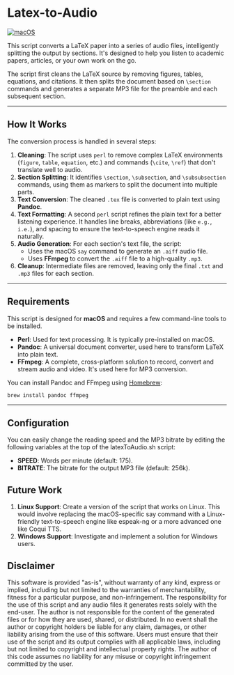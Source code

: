 # Latex-to-Audio

[![macOS](https://img.shields.io/badge/macOS-only-lightgrey.svg)](https://www.apple.com/macos)

This script converts a LaTeX paper into a series of audio files, intelligently splitting the output by sections. 
It's designed to help you listen to academic papers, articles, or your own work on the go.

The script first cleans the LaTeX source by removing figures, tables, equations, and citations. 
It then splits the document based on `\section` commands and generates a separate MP3 file for the preamble and each subsequent section.

---

## How It Works

The conversion process is handled in several steps:

1.  **Cleaning**: The script uses `perl` to remove complex LaTeX environments (`figure`, `table`, `equation`, etc.) and commands (`\cite`, `\ref`) that don't translate well to audio.
2.  **Section Splitting**: It identifies `\section`, `\subsection`, and `\subsubsection` commands, using them as markers to split the document into multiple parts.
3.  **Text Conversion**: The cleaned `.tex` file is converted to plain text using **Pandoc**.
4.  **Text Formatting**: A second `perl` script refines the plain text for a better listening experience. It handles line breaks, abbreviations (like `e.g.`, `i.e.`), and spacing to ensure the text-to-speech engine reads it naturally.
5.  **Audio Generation**: For each section's text file, the script:
    * Uses the macOS `say` command to generate an `.aiff` audio file.
    * Uses **FFmpeg** to convert the `.aiff` file to a high-quality `.mp3`.
6.  **Cleanup**: Intermediate files are removed, leaving only the final `.txt` and `.mp3` files for each section.

---

## Requirements

This script is designed for **macOS** and requires a few command-line tools to be installed.

* **Perl**: Used for text processing. It is typically pre-installed on macOS.
* **Pandoc**: A universal document converter, used here to transform LaTeX into plain text.
* **FFmpeg**: A complete, cross-platform solution to record, convert and stream audio and video. It's used here for MP3 conversion.

You can install Pandoc and FFmpeg using [Homebrew](https://brew.sh/):
```
brew install pandoc ffmpeg
```

---
##  Configuration

You can easily change the reading speed and the MP3 bitrate by editing the following variables at the top of the latexToAudio.sh script:
* **SPEED**: Words per minute (default: 175).
* **BITRATE**: The bitrate for the output MP3 file (default: 256k).


## Future Work
1.  **Linux Support**: Create a version of the script that works on Linux. This would involve replacing the macOS-specific say command with a Linux-friendly text-to-speech engine like espeak-ng or a more advanced one like Coqui TTS.
2.  **Windows Support**: Investigate and implement a solution for Windows users.



## Disclaimer
This software is provided "as-is", without warranty of any kind, express or implied, including but not limited to the warranties of merchantability, fitness for a particular purpose, and non-infringement.
The responsibility for the use of this script and any audio files it generates rests solely with the end-user. The author is not responsible for the content of the generated files or for how they are used, shared, or distributed.
In no event shall the author or copyright holders be liable for any claim, damages, or other liability arising from the use of this software. Users must ensure that their use of the script and its output complies with all applicable laws, including but not limited to copyright and intellectual property rights. The author of this code assumes no liability for any misuse or copyright infringement committed by the user.









